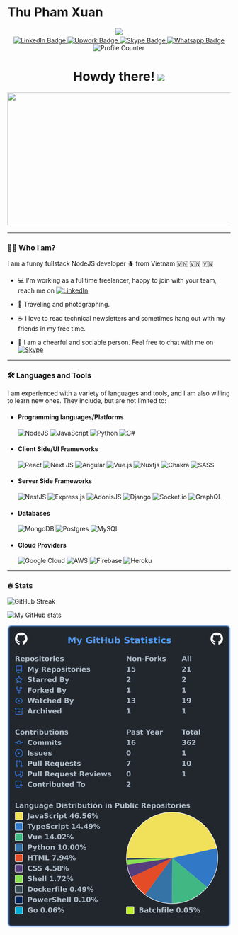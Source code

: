 # Thu Pham Xuan

<div id="header" align="center">
  <img src="https://media.giphy.com/media/CrFLL3CnRpw5ddlBMm/giphy.gif" width="100"/>
  <div id="badges">
    <a href="https://www.linkedin.com/in/thu-px">
      <img src="https://img.shields.io/badge/LinkedIn-blue?style=for-the-badge&logo=linkedin&logoColor=white" alt="LinkedIn Badge"/>
    </a>
    <a href="https://www.upwork.com/freelancers/thupham25">
      <img src="https://img.shields.io/badge/Upwork-green?style=for-the-badge&logo=upwork&logoColor=white" alt="Upwork Badge"/>
    </a>
    <a href="skype:xuanthu404?chat">
      <img src="https://img.shields.io/badge/skype-blue?style=for-the-badge&logo=skype&logoColor=white" alt="Skype Badge"/>
    </a>
    <a href="https://wa.me/84378441221">
      <img src="https://img.shields.io/badge/whatsapp-green?style=for-the-badge&logo=whatsapp&logoColor=white" alt="Whatsapp Badge" />
    </a>
  </div>
  <img src="https://komarev.com/ghpvc/?username=thuupx&style=flat-square&color=blue" alt="Profile Counter"/>
  <h1>
  Howdy there!
    <img src="https://media.giphy.com/media/hvRJCLFzcasrR4ia7z/giphy.gif" width="30px"/>
  </h1>
  <div align="center">
    <img src="https://media.giphy.com/media/GQty4dYXeVkOeMzqVx/giphy.gif" width="600" height="300"/>
  </div>
</div>

---

### :technologist: Who I am?

I am a funny fullstack NodeJS developer :beetle: from Vietnam :vietnam: :vietnam: :vietnam:

- :computer: I'm working as a fulltime freelancer, happy to join with your team, reach me on [![LinkedIn](https://img.shields.io/badge/LinkedIn-blue?style=for-the-badge&logo=linkedin&logoColor=white)](https://www.linkedin.com/in/thu-px)

- :camera_flash: Traveling and photographing.

- :coffee: I love to read technical newsletters and sometimes hang out with my friends in my free time.

- 🎉 I am a cheerful and sociable person. Feel free to chat with me on [![Skype](https://img.shields.io/badge/skype-blue?style=for-the-badge&logo=skype&logoColor=white)](skype:xuanthu404?chat)

---

### :hammer_and_wrench: Languages and Tools

I am experienced with a variety of languages and tools, and I am also willing to learn new ones.
They include, but are not limited to:

- #### Programming languages/Platforms

  ![NodeJS](https://img.shields.io/badge/node.js-6DA55F?style=for-the-badge&logo=node.js&logoColor=white)
  ![JavaScript](https://img.shields.io/badge/javascript-%23323330.svg?style=for-the-badge&logo=javascript&logoColor=%23F7DF1E)
  ![Python](https://img.shields.io/badge/python-3670A0?style=for-the-badge&logo=python&logoColor=ffdd54)
  ![C#](https://img.shields.io/badge/c%23-%23239120.svg?style=for-the-badge&logo=c-sharp&logoColor=white)

- #### Client Side/UI Frameworks

  ![React](https://img.shields.io/badge/react-%2320232a.svg?style=for-the-badge&logo=react&logoColor=%2361DAFB)
  ![Next JS](https://img.shields.io/badge/Next-black?style=for-the-badge&logo=next.js&logoColor=white)
  ![Angular](https://img.shields.io/badge/angular-%23DD0031.svg?style=for-the-badge&logo=angular&logoColor=white)
  ![Vue.js](https://img.shields.io/badge/vuejs-%2335495e.svg?style=for-the-badge&logo=vuedotjs&logoColor=%234FC08D)
  ![Nuxtjs](https://img.shields.io/badge/Nuxt-002E3B?style=for-the-badge&logo=nuxtdotjs&logoColor=#00DC82)
  ![Chakra](https://img.shields.io/badge/chakra-%234ED1C5.svg?style=for-the-badge&logo=chakraui&logoColor=white)
  ![SASS](https://img.shields.io/badge/SASS-hotpink.svg?style=for-the-badge&logo=SASS&logoColor=white)

- #### Server Side Frameworks

  ![NestJS](https://img.shields.io/badge/nestjs-%23E0234E.svg?style=for-the-badge&logo=nestjs&logoColor=white)
  ![Express.js](https://img.shields.io/badge/express.js-%23404d59.svg?style=for-the-badge&logo=express&logoColor=%2361DAFB)
  ![AdonisJS](https://img.shields.io/badge/adonisjs-%23220052.svg?style=for-the-badge&logo=adonisjs&logoColor=white)
  ![Django](https://img.shields.io/badge/django-%23092E20.svg?style=for-the-badge&logo=django&logoColor=white)
  ![Socket.io](https://img.shields.io/badge/Socket.io-black?style=for-the-badge&logo=socket.io&badgeColor=010101)
  ![GraphQL](https://img.shields.io/badge/-GraphQL-E10098?style=for-the-badge&logo=graphql&logoColor=white)

- #### Databases

  ![MongoDB](https://img.shields.io/badge/MongoDB-%234ea94b.svg?style=for-the-badge&logo=mongodb&logoColor=white)
  ![Postgres](https://img.shields.io/badge/postgres-%23316192.svg?style=for-the-badge&logo=postgresql&logoColor=white)
  ![MySQL](https://img.shields.io/badge/mysql-%2300f.svg?style=for-the-badge&logo=mysql&logoColor=white)

- #### Cloud Providers

  ![Google Cloud](https://img.shields.io/badge/GoogleCloud-%234285F4.svg?style=for-the-badge&logo=google-cloud&logoColor=white)
  ![AWS](https://img.shields.io/badge/AWS-%23FF9900.svg?style=for-the-badge&logo=amazon-aws&logoColor=white)
  ![Firebase](https://img.shields.io/badge/firebase-%23039BE5.svg?style=for-the-badge&logo=firebase)
  ![Heroku](https://img.shields.io/badge/heroku-%23430098.svg?style=for-the-badge&logo=heroku&logoColor=white)

---

### :fire: Stats

![GitHub Streak](https://streak-stats.demolab.com?user=thuupx&theme=dark&hide_border=true&border_radius=5)

![My GitHub stats](https://github-readme-stats.vercel.app/api?username=thuupx&show_icons=true&theme=dark)

![My detail statistics](images/userstats.svg)
